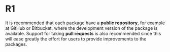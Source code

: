 # R1

It is recommended that each package have a **public repository**, for example at GitHub or
Bitbucket, where the development version of the package is available. Support for taking **pull
requests** is also recommended since this will ease greatly the effort for users to provide
improvements to the packages.

